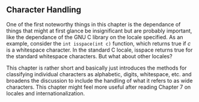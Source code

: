 Character Handling
------------------
One of the first noteworthy things in this chapter is the dependance of things
that might at first glance be insignificant but are probably important, like the
dependance of the GNU C library on the locale specified.  As an example,
consider the `int isspace(int c)` function, which returns true if <i>c</i> is a
whitespace character. In the standard C locale, isspace returns true for the
standard whitespace characters.  But what about other locales?

This chapter is rather short and basically just introduces the methods for
classifying individual characters as alphabetic, digits, whitespace, etc. and
broadens the discussion to include the handling of what it refers to as wide
characters.  This chapter might feel more useful after reading Chapter 7 on
locales and internationalization.
